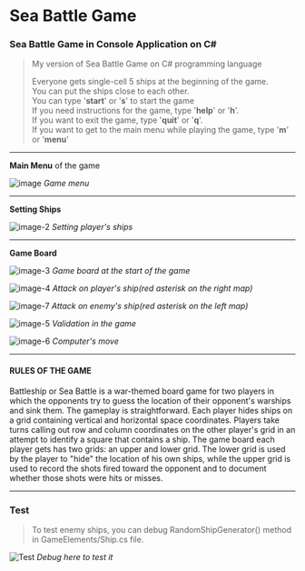 # Sea Battle Game

### Sea Battle Game in Console Application on C#

> My version of Sea Battle Game on C# programming language
>
> Everyone gets single-cell 5 ships at the beginning of the game.  
> You can put the ships close to each other.  
> You can type '**start**' or '**s**' to start the game  
> If you need instructions for the game, type '**help**' or '**h**'.  
> If you want to exit the game, type '**quit**' or '**q**'.  
> If you want to get to the main menu while playing the game, type '**m**' or '**menu**'  

---

**Main Menu** of the game

![image](https://github.com/Yuristam/SeaBattle/assets/109821350/7fadbb21-3a55-4ca2-93c7-5c257c54de00)
*Game menu*

---

**Setting Ships**

![image-2](https://github.com/Yuristam/SeaBattle/assets/109821350/258a29d6-32c8-4024-86b0-52b6ce019be8)
*Setting player's ships*

---

**Game Board**

![image-3](https://github.com/Yuristam/SeaBattle/assets/109821350/03e194af-aaea-4043-9f94-287c9224ed8d)
*Game board at the start of the game*

![image-4](https://github.com/Yuristam/SeaBattle/assets/109821350/5ea07817-3c08-4c08-84af-2f1f42de8588)
*Attack on player's ship(red asterisk on the right map)*

![image-7](https://github.com/Yuristam/SeaBattle/assets/109821350/40ed8ebf-af41-4281-a729-bd816e8a1503)
*Attack on enemy's ship(red asterisk on the left map)*

![image-5](https://github.com/Yuristam/SeaBattle/assets/109821350/31635b9e-da93-485b-a57a-e6714df33a40)
*Validation in the game*

![image-6](https://github.com/Yuristam/SeaBattle/assets/109821350/9f2983e8-7c42-466a-ba66-183e0cb5d87e)
*Computer's move*

---

#### RULES OF THE GAME

Battleship or Sea Battle is a war-themed board game for two players in which the opponents try to guess the location of their opponent's warships and sink them. The gameplay is straightforward. Each player hides ships on a grid containing vertical and horizontal space coordinates. Players take turns calling out row and column coordinates on the other player's grid in an attempt to identify a square that contains a ship. The game board each player gets has two grids: an upper and lower grid. The lower grid is used by the player to "hide" the location of his own ships, while the upper grid is used to record the shots fired toward the opponent and to document whether those shots were hits or misses.

---

### Test

> To test enemy ships, you can debug RandomShipGenerator() method in GameElements/Ship.cs file.

![Test](https://github.com/Yuristam/SeaBattle/assets/109821350/68e8e0f7-776e-457e-862a-113a5539f5f5)
*Debug here to test it*
